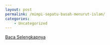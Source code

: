 ```yaml
---
layout: post
permalink: /mimpi-sepatu-basah-menurut-islam/
categories:
    - Uncategorized
---
```


[Baca Selengkapnya](/09)